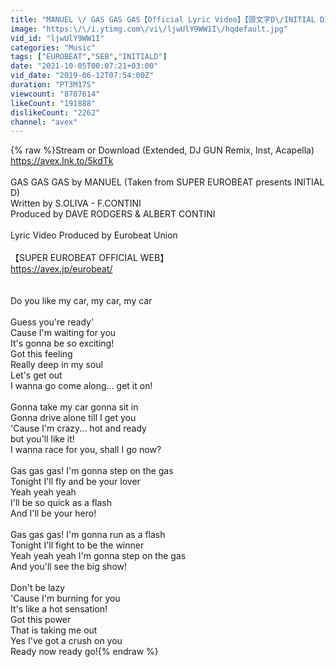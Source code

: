 ```yaml
---
title: "MANUEL \/ GAS GAS GAS【Official Lyric Video】【頭文字D\/INITIAL D】"
image: "https:\/\/i.ytimg.com\/vi\/ljwUlY9WW1I\/hqdefault.jpg"
vid_id: "ljwUlY9WW1I"
categories: "Music"
tags: ["EUROBEAT","SEB","INITIALD"]
date: "2021-10-05T00:07:21+03:00"
vid_date: "2019-06-12T07:54:00Z"
duration: "PT3M17S"
viewcount: "8707614"
likeCount: "191888"
dislikeCount: "2262"
channel: "avex"
---
```

{% raw %}Stream or Download (Extended, DJ GUN Remix, Inst, Acapella)<br /><a rel="nofollow" target="blank" href="https://avex.lnk.to/5kdTk">https://avex.lnk.to/5kdTk</a><br /><br />GAS GAS GAS by MANUEL (Taken from SUPER EUROBEAT presents INITIAL D)<br />Written by S.OLIVA - F.CONTINI<br />Produced by DAVE RODGERS &amp; ALBERT CONTINI<br /><br />Lyric Video Produced by Eurobeat Union<br /><br />【SUPER EUROBEAT OFFICIAL WEB】<br /><a rel="nofollow" target="blank" href="https://avex.jp/eurobeat/">https://avex.jp/eurobeat/</a><br /><br /><br />Do you like my car, my car, my car<br /><br />Guess you're ready'<br />Cause I'm waiting for you<br />It's gonna be so exciting!<br />Got this feeling<br />Really deep in my soul<br />Let's get out<br />I wanna go come along... get it on!<br /><br />Gonna take my car  gonna sit in<br />Gonna drive alone till I get you<br />'Cause I'm crazy... hot and ready  <br />but you'll like it!<br />I wanna race for you, shall I go now?<br /><br />Gas gas gas! I'm gonna step on the gas<br />Tonight I'll fly and be your lover<br />Yeah yeah yeah <br />I'll be so quick as a flash<br />And I'll be your hero!<br /><br />Gas gas gas! I'm gonna run as a flash<br />Tonight I'll fight to be the winner<br />Yeah yeah yeah I'm gonna step on the gas<br />And you'll see the big show!<br /><br />Don't be lazy <br />'Cause I'm burning for you<br />It's like a hot sensation!<br />Got this power<br />That is taking me out<br />Yes I've got a crush on you <br />Ready now ready go!{% endraw %}
